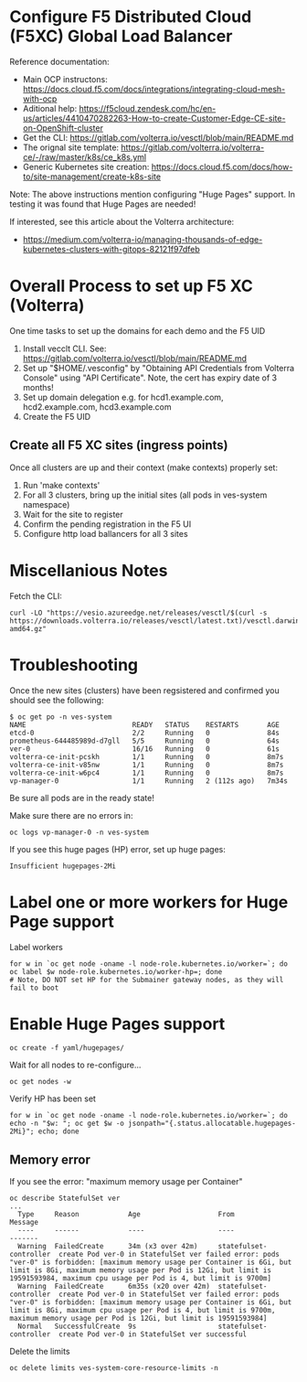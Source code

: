 # Configure F5 Distributed Cloud (F5XC) Global Load Balancer 

Reference documentation:

- Main OCP instructons: https://docs.cloud.f5.com/docs/integrations/integrating-cloud-mesh-with-ocp
- Aditional help: https://f5cloud.zendesk.com/hc/en-us/articles/4410470282263-How-to-create-Customer-Edge-CE-site-on-OpenShift-cluster 
- Get the CLI: https://gitlab.com/volterra.io/vesctl/blob/main/README.md
- The orignal site template: https://gitlab.com/volterra.io/volterra-ce/-/raw/master/k8s/ce_k8s.yml
- Generic Kubernetes site creation: https://docs.cloud.f5.com/docs/how-to/site-management/create-k8s-site

Note: The above instructions mention configuring "Huge Pages" support.  In testing it was found that Huge Pages are needed!

If interested, see this article about the Volterra architecture:
- https://medium.com/volterra-io/managing-thousands-of-edge-kubernetes-clusters-with-gitops-82121f97dfeb

# Overall Process to set up F5 XC (Volterra)

One time tasks to set up the domains for each demo and the F5 UID

1. Install vecclt CLI.  See: https://gitlab.com/volterra.io/vesctl/blob/main/README.md
1. Set up "$HOME/.vesconfig" by "Obtaining API Credentials from Volterra Console" using "API Certificate". Note, the cert has expiry date of 3 months! 
1. Set up domain delegation e.g. for hcd1.example.com, hcd2.example.com, hcd3.example.com 
1. Create the F5 UID


## Create all F5 XC sites (ingress points) 

Once all clusters are up and their context (make contexts) properly set:

1. Run 'make contexts' 
1. For all 3 clusters, bring up the initial sites (all pods in ves-system namespace) 
1. Wait for the site to register 
1. Confirm the pending registration in the F5 UI
1. Configure http load ballancers for all 3 sites 


# Miscellanious Notes

Fetch the CLI:

```
curl -LO "https://vesio.azureedge.net/releases/vesctl/$(curl -s https://downloads.volterra.io/releases/vesctl/latest.txt)/vesctl.darwin-amd64.gz"
```

# Troubleshooting

Once the new sites (clusters) have been regsistered and confirmed you should see the following:

```
$ oc get po -n ves-system
NAME                          READY   STATUS    RESTARTS       AGE
etcd-0                        2/2     Running   0              84s
prometheus-644485989d-d7gll   5/5     Running   0              64s
ver-0                         16/16   Running   0              61s
volterra-ce-init-pcskh        1/1     Running   0              8m7s
volterra-ce-init-v85nw        1/1     Running   0              8m7s
volterra-ce-init-w6pc4        1/1     Running   0              8m7s
vp-manager-0                  1/1     Running   2 (112s ago)   7m34s
```
Be sure all pods are in the ready state!

Make sure there are no errors in:

```
oc logs vp-manager-0 -n ves-system
```

If you see this huge pages (HP) error, set up huge pages:

```
Insufficient hugepages-2Mi
```

# Label one or more workers for Huge Page support 

Label workers 

```
for w in `oc get node -oname -l node-role.kubernetes.io/worker=`; do oc label $w node-role.kubernetes.io/worker-hp=; done
# Note, DO NOT set HP for the Submainer gateway nodes, as they will fail to boot
```

# Enable Huge Pages support

```
oc create -f yaml/hugepages/
```

Wait for all nodes to re-configure...

```
oc get nodes -w
```

Verify HP has been set

```
for w in `oc get node -oname -l node-role.kubernetes.io/worker=`; do echo -n "$w: "; oc get $w -o jsonpath="{.status.allocatable.hugepages-2Mi}"; echo; done
```

## Memory error

If you see the error: "maximum memory usage per Container"

```
oc describe StatefulSet ver
...
  Type     Reason            Age                   From                    Message
  ----     ------            ----                  ----                    -------
  Warning  FailedCreate      34m (x3 over 42m)     statefulset-controller  create Pod ver-0 in StatefulSet ver failed error: pods "ver-0" is forbidden: [maximum memory usage per Container is 6Gi, but limit is 8Gi, maximum memory usage per Pod is 12Gi, but limit is 19591593984, maximum cpu usage per Pod is 4, but limit is 9700m]
  Warning  FailedCreate      6m35s (x20 over 42m)  statefulset-controller  create Pod ver-0 in StatefulSet ver failed error: pods "ver-0" is forbidden: [maximum memory usage per Container is 6Gi, but limit is 8Gi, maximum cpu usage per Pod is 4, but limit is 9700m, maximum memory usage per Pod is 12Gi, but limit is 19591593984]
  Normal   SuccessfulCreate  9s                    statefulset-controller  create Pod ver-0 in StatefulSet ver successful
```

Delete the limits

```
oc delete limits ves-system-core-resource-limits -n 
```


